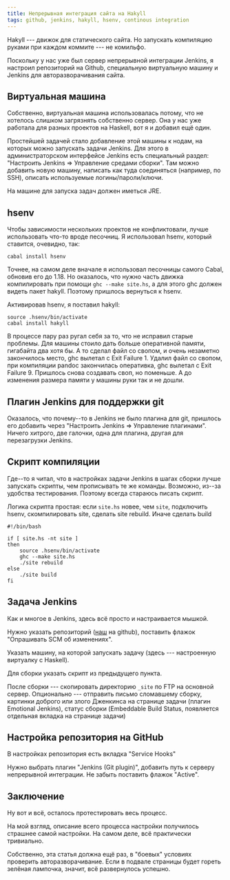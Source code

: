 ```yaml
---
title: Непрерывная интеграция сайта на Hakyll
tags: github, jenkins, hakyll, hsenv, continous integration
---
```


Hakyll --- движок для статического сайта. Но запускать компиляцию руками при каждом коммите --- не комильфо.

Поскольку у нас уже был сервер непрерывной интеграции Jenkins, я настроил репозиторий на Github, специальную виртуальную
машину и Jenkins для авторазворачивания сайта.

<!--more-->

Виртуальная машина
------------------

Собственно, виртуальная машина использовалась потому, что не хотелось слишком загрязнять собственно сервер. Она у нас
уже работала для разных проектов на Haskell, вот я и добавил ещё один.

Простейшей задачей стало добавление этой машины к нодам, на которых можно запускать задачи Jenkins. Для этого в
администраторском интерфейсе Jenkins есть специальный раздел: "Настроить Jenkins => Управление средами сборки". Там
можно добавить новую машину, написать как туда соединяться (например, по SSH), описать используемые логины/пароли/ключи.

На машине для запуска задач должен иметься JRE.

hsenv
-----

Чтобы зависимости нескольких проектов не конфликтовали, лучше использовать что-то вроде песочниц. Я использовал hsenv,
который ставится, очевидно, так:
```shell
cabal install hsenv
```

Точнее, на самом деле вначале я использовал песочницы самого Cabal, обновив его до 1.18. Но оказалось, что нужно часть
движка компилировать при помощи `ghc --make site.hs`, а для этого ghc должен видеть пакет hakyll. Поэтому пришлось
вернуться к hsenv.

Активировав hsenv, я поставил hakyll:
```shell
source .hsenv/bin/activate
cabal install hakyll
```

В процессе пару раз ругал себя за то, что не исправил старые проблемы. Для машины стоило дать больше оперативной памяти,
гигабайта два хотя бы. А то сделал файл со свопом, и очень незаметно закончилось место, ghc вылетал с Exit Failure 1.
Удалил файл со свопом, при компиляции pandoc закончилась оперативка, ghc вылетал с Exit Failure 9. Пришлось снова
создавать своп, но поменьше. А до изменения размера памяти у машины руки так и не дошли.

Плагин Jenkins для поддержки git
--------------------------------

Оказалось, что почему--то в Jenkins не было плагина для git, пришлось его добавить через "Настроить Jenkins => Управление
плагинами". Ничего хитрого, две галочки, одна для плагина, другая для перезагрузки Jenkins.

Скрипт компиляции
-----------------

Где--то я читал, что в настройках задачи Jenkins в шагах сборки лучше запускать скрипты, чем прописывать те же команды.
Возможно, из--за удобства тестирования. Поэтому всегда стараюсь писать скрипт.

Логика скрипта простая: если `site.hs` новее, чем `site`, подключить hsenv, скомпилировать site, сделать site rebuild.
Иначе сделать build

```shell
#!/bin/bash

if [ site.hs -nt site ]
then
    source .hsenv/bin/activate
    ghc --make site.hs
    ./site rebuild
else
    ./site build
fi
```

Задача Jenkins
--------------

Как и многое в Jenkins, здесь всё просто и настраивается мышкой.

Нужно указать репозиторий ([наш](http://github.com/fosslabs/ncplug-site) на github), поставить флажок "Опрашивать SCM об
изменениях".

Указать машину, на которой запускать задачу (здесь --- настроенную виртуалку с Haskell).

Для сборки указать скрипт из предыдущего пункта.

После сборки --- скопировать директорию `_site` по FTP на основной сервер. Опционально --- отправить письмо сломавшему
сборку, картинки доброго или злого Дженкинса на странице задачи (плагин Emotional Jenkins), статус сборки (Embeddable Build
Status, появляется отдельная вкладка на странице задачи)

Настройка репозитория на GitHub
-------------------------------

В настройках репозитория есть вкладка "Service Hooks"

Нужно выбрать плагин "Jenkins (Git plugin)", добавить путь к серверу непрерывной интеграции. Не забыть поставить флажок
"Active".

Заключение
----------

Ну вот и всё, осталось протестировать весь процесс.

На мой взгляд, описание всего процесса настройки получилось страшнее самой настройки. На самом деле, всё практически
тривиально.

Собственно, эта статья должна ещё раз, в "боевых" условиях проверить авторазворачивание. Если в подвале страницы будет
гореть зелёная лампочка, значит, всё развернулось успешно.

